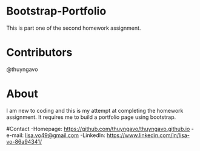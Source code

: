 # Bootstrap-Portfolio
This is part one of the second homework assignment.  

# Contributors
@thuyngavo

# About
I am new to coding and this is my attempt at completing the homework assignment. It requires me to build a portfolio page using bootstrap.

#Contact
-Homepage: https://github.com/thuyngavo/thuyngavo.github.io
-e-mail: lisa.vo49@gmail.com
-LinkedIn: https://www.linkedin.com/in/lisa-vo-86a94341/